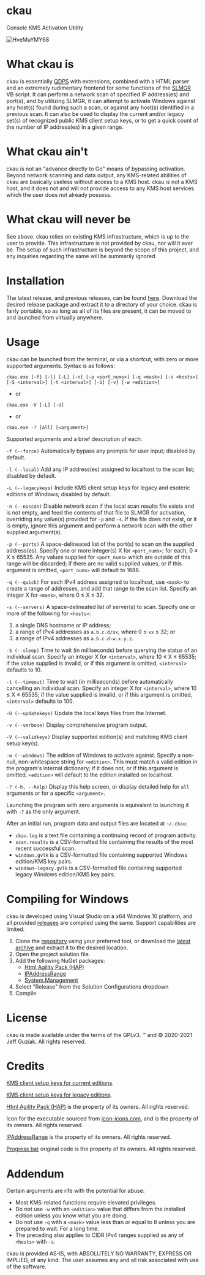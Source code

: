 # ckau
Console KMS Activation Utility


![HveMuYMY68](https://user-images.githubusercontent.com/60903639/107022007-b452af00-6759-11eb-96d1-bf7ece664d1d.gif)


# What ckau is
ckau is essentially [QDPS](https://github.com/zzragnar0kzz/qdps) with extensions, combined with a HTML parser and an extremely rudimentary frontend for some functions of the [SLMGR](https://docs.microsoft.com/en-us/windows-server/get-started/activation-slmgr-vbs-options) VB script. It can perform a network scan of specified IP address(es) and port(s), and by utilizing SLMGR, it can attempt to activate Windows against any host(s) found during such a scan, or against any host(s) identified in a previous scan. It can also be used to display the current and/or legacy set(s) of recognized public KMS client setup keys, or to get a quick count of the number of IP address(es) in a given range.


# What ckau ain't
ckau is not an "advance directly to Go" means of bypassing activation. Beyond network scanning and data output, any KMS-related abilities of ckau are basically useless without access to a KMS host. ckau is not a KMS host, and it does not and will not provide access to any KMS host services which the user does not already possess.


# What ckau will never be
See above. ckau relies on existing KMS infrastructure, which is up to the user to provide. This infrastructure is not provided by ckau, nor will it ever be. The setup of such infrastructure is beyond the scope of this project, and any inquiries regarding the same will be summarily ignored.


# Installation
The latest release, and previous releases, can be found [here](https://github.com/zzragnar0kzz/ckau/releases). Download the desired release package and extract it to a directory of your choice. ckau is fairly portable, so as long as all of its files are present, it can be moved to and launched from virtually anywhere.


# Usage
ckau can be launched from the terminal, or via a shortcut, with zero or more supported arguments. Syntax is as follows:

`ckau.exe [-f] [-l] [-L] [-n] [-p <port_nums>] [-q <mask>] [-s <hosts>] [-S <interval>] [-t <interval>] [-U] [-v] [-w <edition>]`

- or

`ckau.exe -V [-L] [-U]`

- or

`ckau.exe -? [all] [<argument>]`

Supported arguments and a brief description of each:

`-f (--force)` Automatically bypass any prompts for user input; disabled by default.

`-l (--local)` Add any IP address(es) assigned to localhost to the scan list; disabled by default.

`-L (--legacykeys)` Include KMS client setup keys for legacy and esoteric editions of Windows; disabled by default.

`-n (--noscan)` Disable network scan if the local scan results file exists and is not empty, and feed the contents of that file to SLMGR for activation, overriding any value(s) provided for `-p` and `-s`. If the file does not exist, or it is empty, ignore this argument and perform a network scan with the other supplied argument(s).

`-p (--ports)` A space-delineated list of the port(s) to scan on the supplied address(es). Specify one or more integer(s) X for `<port_nums>`; for each, 0 ≤ X ≤ 65535. Any  values supplied for `<port_nums>` which are outside of this range will be discarded; if there are no valid supplied values, or if this argument is omitted, `<port_nums>` will default to 1688.

`-q (--quick)` For each IPv4 address assigned to localhost, use `<mask>` to create a range of addresses, and add that range to the scan list. Specify an integer X for `<mask>`, where 0 ≤ X ≤ 32.

`-s (--servers)` A space-delineated list of server(s) to scan. Specify one or more of the following for `<hosts>`:
1. a single DNS hostname or IP address;
2. a range of IPv4 addresses as `a.b.c.d/xx`, where 0 ≤ `xx` ≤ 32; or
3. a range of IPv4 addresses as `a.b.c.d-w.x.y.z`.

`-S (--sleep)` Time to wait (in milliseconds) before querying the status of an individual scan. Specify an integer X for `<interval>`, where 10 ≤ X ≤ 65535; if the value supplied is invalid, or if this argument is omitted, `<interval>` defaults to 10.

`-t (--timeout)` Time to wait (in milliseconds) before automatically cancelling an individual scan. Specify an integer X for `<interval>`, where 10 ≤ X ≤ 65535; if the value supplied is invalid, or if this argument is omitted, `<interval>` defaults to 100.

`-U (--updatekeys)` Update the local keys files from the Internet.

`-v (--verbose)` Display comprehensive program output.

`-V (--validkeys)` Display supported edition(s) and matching KMS client setup key(s).

`-w (--windows)` The edition of Windows to activate against. Specify a non-null, non-whitespace string for `<edition>`. This must match a valid edition in the program's internal dictionary; if it does not, or if this argument is omitted, `<edition>` will default to the edition installed on localhost.

`-? (-h, --help)` Display this help screen, or display detailed help for `all` arguments or for a specific `<argument>`.

Launching the program with zero arguments is equivalent to launching it with `-?` as the only argument.

After an initial run, program data and output files are located at `~/.ckau`:
- `ckau.log` is a text file containing a continuing record of program activity.
- `scan.results` is a CSV-formatted file containing the results of the most recent successful scan.
- `windows.gvlk` is a CSV-formatted file containing supported Windows edition/KMS key pairs.
- `windows-legacy.gvlk` is a CSV-formatted file containing supported legacy Windows edition/KMS key pairs.


# Compiling for Windows
ckau is developed using Visual Studio on a x64 Windows 10 platform, and all provided [releases](https://github.com/zzragnar0kzz/ckau/releases) are compiled using the same. Support capabilities are limited.
1. Clone the [repository](https://github.com/zzragnar0kzz/ckau.git) using your preferred tool, or download the [latest archive](https://github.com/zzragnar0kzz/ckau/archive/main.zip) and extract it to the desired location.
2. Open the project solution file.
3. Add the following NuGet packages:
    - [Html Agility Pack (HAP)](https://www.nuget.org/packages/HtmlAgilityPack/)
    - [IPAddressRange](https://www.nuget.org/packages/IPAddressRange/)
    - [System.Management](https://www.nuget.org/packages/System.Management/)
4. Select "Release" from the Solution Configurations dropdown
5. Compile


# License
ckau is made available under the terms of the GPLv3. ™ and © 2020-2021 Jeff Guziak. All rights reserved.


# Credits
[KMS client setup keys for current editions](https://docs.microsoft.com/en-us/windows-server/get-started/kmsclientkeys).

[KMS client setup keys for legacy editions](https://py-kms.readthedocs.io/en/latest/Keys.html).

[Html Agility Pack (HAP)](https://html-agility-pack.net/) is the property of its owners. All rights reserved.

Icon for the executable sourced from [icon-icons.com](https://icon-icons.com/icon/cow-face/98730), and is the property of its owners. All rights reserved.

[IPAddressRange](https://github.com/jsakamoto/ipaddressrange) is the property of its owners. All rights reserved.

[Progress bar](https://gist.github.com/DanielSWolf/0ab6a96899cc5377bf54) original code is the property of its owners. All rights reserved.


# Addendum

Certain arguments are rife with the potential for abuse:
- Most KMS-related functions require elevated privileges.
- Do not use `-w` with an `<edition>` value that differs from the installed edition unless you know what you are doing.
- Do not use `-q` with a `<mask>` value less than or equal to 8 unless you are prepared to wait. For a long time.
- The preceding also applies to CIDR IPv4 ranges supplied as any of `<hosts>` with `-s`.

ckau is provided AS-IS, with ABSOLUTELY NO WARRANTY, EXPRESS OR IMPLIED, of any kind. The user assumes any and all risk associated with use of the software.

